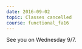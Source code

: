 ```yaml
---
date: 2016-09-02
topic: Classes cancelled
course: functional_fa16
---
```


See you on Wednesday 9/7.
